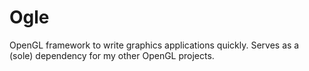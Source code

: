 # Ogle
OpenGL framework to write graphics applications quickly. Serves as a (sole) dependency for my other OpenGL projects.
